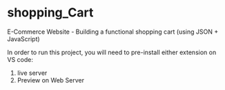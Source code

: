 # shopping_Cart
E-Commerce Website - Building a functional shopping cart (using JSON + JavaScript)

In order to run this project, you will need to pre-install either extension on VS code:
1. live server
2. Preview on Web Server
